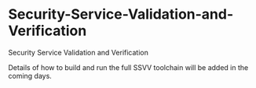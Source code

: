 Security-Service-Validation-and-Verification
============================================

Security Service Validation and Verification

Details of how to build and run the full SSVV toolchain will be added in the coming days.
